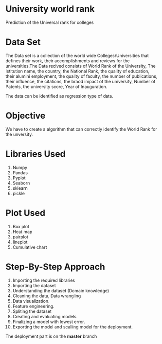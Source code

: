 # University world rank
Prediction of the Universal rank for colleges

# Data Set
The Data set is a collection of the world wide Colleges/Universities that defines their work, their accomplishments and reviews for the universities.The Data recived consists of World Rank of the University, The Istitution name, the country, the National Rank, the quality of education, their alumini employment, the quality of faculty, the number of publications, their influence, the citations, the braod impact of the university, Number of Patents, the university score, Year of Inauguration.

The data can be identified as regression type of data.

# Objective
We have to create a algorithm that can correctly identify the World Rank for the unversity.

# Libraries Used
1. Numpy
2. Pandas
3. Pyplot
4. Seaborn
5. sklearn
6. pickle

# Plot Used
1. Box plot
2. Heat map
3. pairplot
4. lineplot
5. Cumulative chart

# Step-By-Step Approach
1. Importing the required libraries
2. Importing the dataset
3. Understanding the dataset (Domain knowledge)
4. Cleaning the data, Data wrangling
5. Data visualization.
6. Feature engineering.
7. Spliting the dataset
8. Creating and evaluating models
9. Finalizing a model with lowest error.
10. Exporting the model and scalling model for the deployment.

The deployment part is on the <b>master</b> branch
